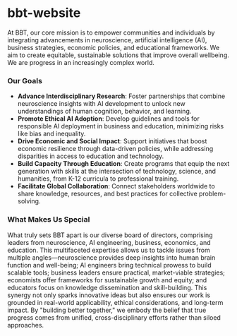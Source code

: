 # bbt-website
At BBT, our core mission is to empower communities and individuals by integrating advancements in neuroscience, artificial intelligence (AI), business strategies, economic policies, and educational frameworks. We aim to create equitable, sustainable solutions that improve overall wellbeing. We are progress in an increasingly complex world.
### Our Goals
- **Advance Interdisciplinary Research**: Foster partnerships that combine neuroscience insights with AI development to unlock new understandings of human cognition, behavior, and learning.
- **Promote Ethical AI Adoption**: Develop guidelines and tools for responsible AI deployment in business and education, minimizing risks like bias and inequality.
- **Drive Economic and Social Impact**: Support initiatives that boost economic resilience through data-driven policies, while addressing disparities in access to education and technology.
- **Build Capacity Through Education**: Create programs that equip the next generation with skills at the intersection of technology, science, and humanities, from K-12 curricula to professional training.
- **Facilitate Global Collaboration**: Connect stakeholders worldwide to share knowledge, resources, and best practices for collective problem-solving.
### What Makes Us Special
What truly sets BBT apart is our diverse board of directors, comprising leaders from neuroscience, AI engineering, business, economics, and education. This multifaceted expertise allows us to tackle issues from multiple angles—neuroscience provides deep insights into human brain function and well-being; AI engineers bring technical prowess to build scalable tools; business leaders ensure practical, market-viable strategies; economists offer frameworks for sustainable growth and equity; and educators focus on knowledge dissemination and skill-building. This synergy not only sparks innovative ideas but also ensures our work is grounded in real-world applicability, ethical considerations, and long-term impact. By "building better together," we embody the belief that true progress comes from unified, cross-disciplinary efforts rather than siloed approaches.
